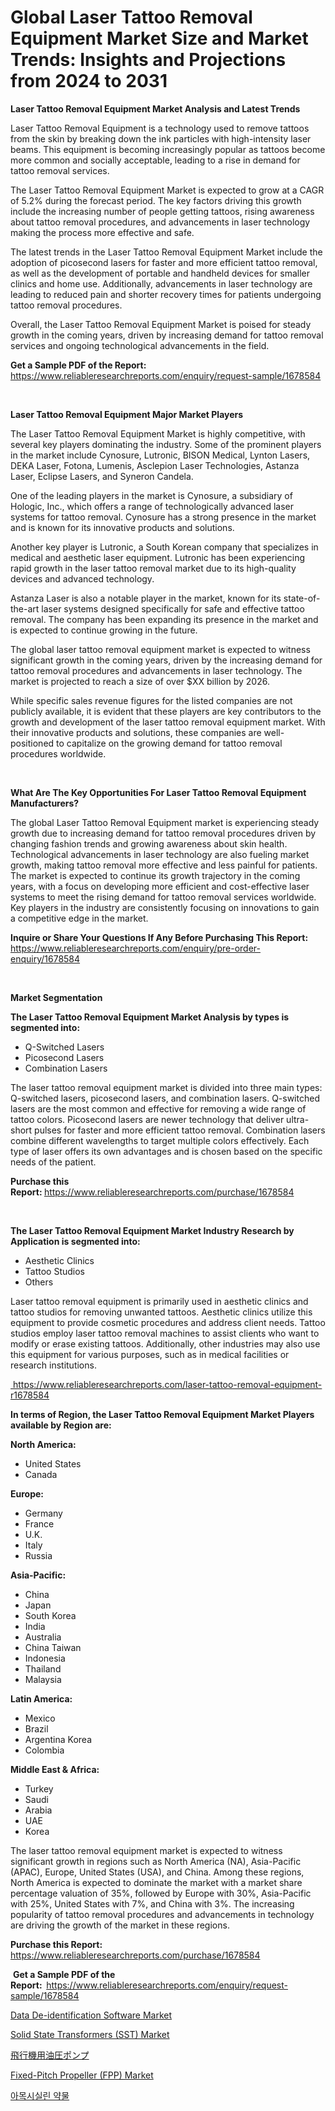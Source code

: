 <p><h1>Global Laser Tattoo Removal Equipment Market Size and Market Trends: Insights and Projections from 2024 to 2031</h1></p><p><strong>Laser Tattoo Removal Equipment Market Analysis and Latest Trends</strong></p>
<p><p>Laser Tattoo Removal Equipment is a technology used to remove tattoos from the skin by breaking down the ink particles with high-intensity laser beams. This equipment is becoming increasingly popular as tattoos become more common and socially acceptable, leading to a rise in demand for tattoo removal services.</p><p>The Laser Tattoo Removal Equipment Market is expected to grow at a CAGR of 5.2% during the forecast period. The key factors driving this growth include the increasing number of people getting tattoos, rising awareness about tattoo removal procedures, and advancements in laser technology making the process more effective and safe.</p><p>The latest trends in the Laser Tattoo Removal Equipment Market include the adoption of picosecond lasers for faster and more efficient tattoo removal, as well as the development of portable and handheld devices for smaller clinics and home use. Additionally, advancements in laser technology are leading to reduced pain and shorter recovery times for patients undergoing tattoo removal procedures.</p><p>Overall, the Laser Tattoo Removal Equipment Market is poised for steady growth in the coming years, driven by increasing demand for tattoo removal services and ongoing technological advancements in the field.</p></p>
<p><strong>Get a Sample PDF of the Report:&nbsp;</strong> <a href="https://www.reliableresearchreports.com/enquiry/request-sample/1678584">https://www.reliableresearchreports.com/enquiry/request-sample/1678584</a></p>
<p>&nbsp;</p>
<p><strong>Laser Tattoo Removal Equipment Major Market Players</strong></p>
<p><p>The Laser Tattoo Removal Equipment Market is highly competitive, with several key players dominating the industry. Some of the prominent players in the market include Cynosure, Lutronic, BISON Medical, Lynton Lasers, DEKA Laser, Fotona, Lumenis, Asclepion Laser Technologies, Astanza Laser, Eclipse Lasers, and Syneron Candela.</p><p>One of the leading players in the market is Cynosure, a subsidiary of Hologic, Inc., which offers a range of technologically advanced laser systems for tattoo removal. Cynosure has a strong presence in the market and is known for its innovative products and solutions.</p><p>Another key player is Lutronic, a South Korean company that specializes in medical and aesthetic laser equipment. Lutronic has been experiencing rapid growth in the laser tattoo removal market due to its high-quality devices and advanced technology.</p><p>Astanza Laser is also a notable player in the market, known for its state-of-the-art laser systems designed specifically for safe and effective tattoo removal. The company has been expanding its presence in the market and is expected to continue growing in the future.</p><p>The global laser tattoo removal equipment market is expected to witness significant growth in the coming years, driven by the increasing demand for tattoo removal procedures and advancements in laser technology. The market is projected to reach a size of over $XX billion by 2026.</p><p>While specific sales revenue figures for the listed companies are not publicly available, it is evident that these players are key contributors to the growth and development of the laser tattoo removal equipment market. With their innovative products and solutions, these companies are well-positioned to capitalize on the growing demand for tattoo removal procedures worldwide.</p></p>
<p>&nbsp;</p>
<p><strong>What Are The Key Opportunities For Laser Tattoo Removal Equipment Manufacturers?</strong></p>
<p><p>The global Laser Tattoo Removal Equipment market is experiencing steady growth due to increasing demand for tattoo removal procedures driven by changing fashion trends and growing awareness about skin health. Technological advancements in laser technology are also fueling market growth, making tattoo removal more effective and less painful for patients. The market is expected to continue its growth trajectory in the coming years, with a focus on developing more efficient and cost-effective laser systems to meet the rising demand for tattoo removal services worldwide. Key players in the industry are consistently focusing on innovations to gain a competitive edge in the market.</p></p>
<p><strong>Inquire or Share Your Questions If Any Before Purchasing This Report:</strong> <a href="https://www.reliableresearchreports.com/enquiry/pre-order-enquiry/1678584">https://www.reliableresearchreports.com/enquiry/pre-order-enquiry/1678584</a></p>
<p>&nbsp;</p>
<p><strong>Market Segmentation</strong></p>
<p><strong>The Laser Tattoo Removal Equipment Market Analysis by types is segmented into:</strong></p>
<p><ul><li>Q-Switched Lasers</li><li>Picosecond Lasers</li><li>Combination Lasers</li></ul></p>
<p><p>The laser tattoo removal equipment market is divided into three main types: Q-switched lasers, picosecond lasers, and combination lasers. Q-switched lasers are the most common and effective for removing a wide range of tattoo colors. Picosecond lasers are newer technology that deliver ultra-short pulses for faster and more efficient tattoo removal. Combination lasers combine different wavelengths to target multiple colors effectively. Each type of laser offers its own advantages and is chosen based on the specific needs of the patient.</p></p>
<p><strong>Purchase this Report:&nbsp;</strong><a href="https://www.reliableresearchreports.com/purchase/1678584">https://www.reliableresearchreports.com/purchase/1678584</a></p>
<p>&nbsp;</p>
<p><strong>The Laser Tattoo Removal Equipment Market Industry Research by Application is segmented into:</strong></p>
<p><ul><li>Aesthetic Clinics</li><li>Tattoo Studios</li><li>Others</li></ul></p>
<p><p>Laser tattoo removal equipment is primarily used in aesthetic clinics and tattoo studios for removing unwanted tattoos. Aesthetic clinics utilize this equipment to provide cosmetic procedures and address client needs. Tattoo studios employ laser tattoo removal machines to assist clients who want to modify or erase existing tattoos. Additionally, other industries may also use this equipment for various purposes, such as in medical facilities or research institutions.</p></p>
<p><a href="https://www.reliableresearchreports.com/laser-tattoo-removal-equipment-r1678584">&nbsp;https://www.reliableresearchreports.com/laser-tattoo-removal-equipment-r1678584</a></p>
<p><strong>In terms of Region, the Laser Tattoo Removal Equipment Market Players available by Region are:</strong></p>
<p>
    <p> <strong> North America: </strong>
        <ul>
            <li>United States</li>
            <li>Canada</li>
        </ul>
        </p> 
    <p> <strong> Europe: </strong>
        <ul>
            <li>Germany</li>
            <li>France</li>
            <li>U.K.</li>
            <li>Italy</li>
            <li>Russia</li>
        </ul>
        </p> 
    <p> <strong> Asia-Pacific: </strong>
        <ul>
            <li>China</li>
            <li>Japan</li>
            <li>South Korea</li>
            <li>India</li>
            <li>Australia</li>
            <li>China Taiwan</li>
            <li>Indonesia</li>
            <li>Thailand</li>
            <li>Malaysia</li>
        </ul>
        </p> 
    <p> <strong> Latin America: </strong>
        <ul>
            <li>Mexico</li>
            <li>Brazil</li>
            <li>Argentina Korea</li>
            <li>Colombia</li>
        </ul>
        </p> 
    <p> <strong> Middle East & Africa: </strong>
        <ul>
            <li>Turkey</li>
            <li>Saudi</li>
            <li>Arabia</li>
            <li>UAE</li>
            <li>Korea</li>
        </ul>
    </p>
    </p>
<p><p>The laser tattoo removal equipment market is expected to witness significant growth in regions such as North America (NA), Asia-Pacific (APAC), Europe, United States (USA), and China. Among these regions, North America is expected to dominate the market with a market share percentage valuation of 35%, followed by Europe with 30%, Asia-Pacific with 25%, United States with 7%, and China with 3%. The increasing popularity of tattoo removal procedures and advancements in technology are driving the growth of the market in these regions.</p></p>
<p><strong>Purchase this Report: </strong><a href="https://www.reliableresearchreports.com/purchase/1678584">https://www.reliableresearchreports.com/purchase/1678584</a></p>
<p>&nbsp;<strong>Get a Sample PDF of the Report:&nbsp;&nbsp;</strong><a href="https://www.reliableresearchreports.com/enquiry/request-sample/1678584">https://www.reliableresearchreports.com/enquiry/request-sample/1678584</a></p>
<p><strong></strong></p>
<p><p><a href="https://www.linkedin.com/pulse/data-de-identification-software-market-ndash-industry-trends-8tmue?trackingId=iVpRBHUwBmvHWSUk1TPXyw%3D%3D">Data De-identification Software Market</a></p><p><a href="https://github.com/YashRP12/Market-Research-Report-List-5/blob/main/solid-state-transformers-sst-market.md">Solid State Transformers (SST) Market</a></p><p><a href="https://github.com/schmahlson/Market-Research-Report-List-2/blob/main/3825974167874.md">飛行機用油圧ポンプ</a></p><p><a href="https://github.com/Gilanghao0/Market-Research-Report-List-1/blob/main/fixed-pitch-propeller-fpp-market.md">Fixed-Pitch Propeller (FPP) Market</a></p><p><a href="https://github.com/raap8632/Market-Research-Report-List-2/blob/main/3961479181570.md">아목시실린 약물</a></p></p>